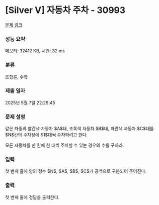 # [Silver V] 자동차 주차 - 30993 

[문제 링크](https://www.acmicpc.net/problem/30993) 

### 성능 요약

메모리: 32412 KB, 시간: 32 ms

### 분류

조합론, 수학

### 제출 일자

2025년 5월 7일 22:29:45

### 문제 설명

<p>같은 차종의 빨간색 자동차 $A$대, 초록색 자동차 $B$대, 파란색 자동차 $C$대를 $N$칸의 주차장에 $1$대씩 주차하려고 한다.</p>

<p>모든 자동차를 한 칸에 한 대씩 주차할 수 있는 경우의 수를 구하라.</p>

### 입력 

 <p>첫 번째 줄에 양의 정수 $N$, $A$, $B$, $C$가 공백으로 구분되어 주어진다.</p>

### 출력 

 <p>첫 번째 줄에 정답을 출력한다.</p>

